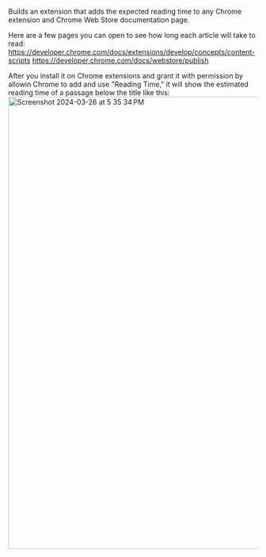 Builds an extension that adds the expected reading time to any Chrome extension and Chrome Web Store documentation page.

Here are a few pages you can open to see how long each article will take to read:
https://developer.chrome.com/docs/extensions/develop/concepts/content-scripts
https://developer.chrome.com/docs/webstore/publish

After you install it on Chrome extensions and grant it with permission by allowin Chrome to add and use "Reading Time," it will show the estimated reading time of a passage below the title like this: 
<img width="913" alt="Screenshot 2024-03-26 at 5 35 34 PM" src="https://github.com/yjyolandeyan/chrome_extensions_playoff/assets/158221697/7193a0e1-4f52-4dca-8840-bb655eb4ad4c">
